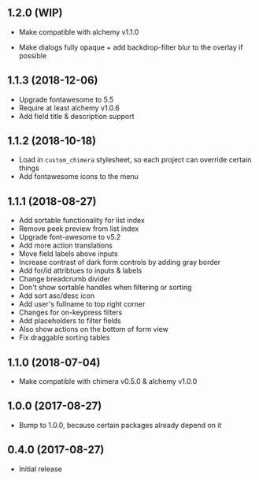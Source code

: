 ## 1.2.0 (WIP)

* Make compatible with alchemy v1.1.0

* Make dialogs fully opaque + add backdrop-filter blur to the overlay if possible

## 1.1.3 (2018-12-06)

* Upgrade fontawesome to 5.5
* Require at least alchemy v1.0.6
* Add field title & description support

## 1.1.2 (2018-10-18)

* Load in `custom_chimera` stylesheet, so each project can override certain things
* Add fontawesome icons to the menu

## 1.1.1 (2018-08-27)

* Add sortable functionality for list index
* Remove peek preview from list index
* Upgrade font-awesome to v5.2
* Add more action translations
* Move field labels above inputs
* Increase contrast of dark form controls by adding gray border
* Add for/id attribtues to inputs & labels
* Change breadcrumb divider
* Don't show sortable handles when filtering or sorting
* Add sort asc/desc icon
* Add user's fullname to top right corner
* Changes for on-keypress filters
* Add placeholders to filter fields
* Also show actions on the bottom of form view
* Fix draggable sorting tables

## 1.1.0 (2018-07-04)

* Make compatible with chimera v0.5.0 & alchemy v1.0.0

## 1.0.0 (2017-08-27)

* Bump to 1.0.0, because certain packages already depend on it

## 0.4.0 (2017-08-27)

* Initial release